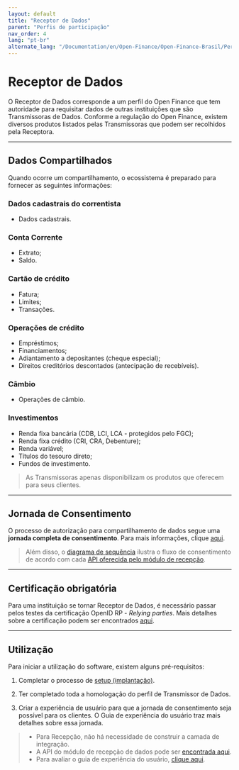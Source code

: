 ```yaml
---
layout: default
title: "Receptor de Dados"
parent: "Perfis de participação"
nav_order: 4
lang: "pt-br"
alternate_lang: "/Documentation/en/Open-Finance/Open-Finance-Brasil/PerfisOFB/OFB-Receptor/"
---
```


# Receptor de Dados

O Receptor de Dados corresponde a um perfil do Open Finance que tem autoridade para requisitar dados de outras instituições que são Transmissoras de Dados. Conforme a regulação do Open Finance, existem diversos produtos listados pelas Transmissoras que podem ser recolhidos pela Receptora.

---

## Dados Compartilhados

Quando ocorre um compartilhamento, o ecossistema é preparado para fornecer as seguintes informações:

### **Dados cadastrais do correntista**

- Dados cadastrais.

### **Conta Corrente**

- Extrato;
- Saldo.

### **Cartão de crédito**

- Fatura;
- Limites;
- Transações.

### **Operações de crédito**

- Empréstimos;
- Financiamentos;
- Adiantamento a depositantes (cheque especial);
- Direitos creditórios descontados (antecipação de recebíveis).

### **Câmbio**

- Operações de câmbio.

### **Investimentos**

- Renda fixa bancária (CDB, LCI, LCA - protegidos pelo FGC);
- Renda fixa crédito (CRI, CRA, Debenture);
- Renda variável;
- Títulos do tesouro direto;
- Fundos de investimento.

> As Transmissoras apenas disponibilizam os produtos que oferecem para seus clientes.

---

## Jornada de Consentimento

O processo de autorização para compartilhamento de dados segue uma **jornada completa de consentimento**. Para mais informações, clique [aqui](../JornadaConsentimento/OFB-JornadaConsentimento.html).

> Além disso, o [diagrama de sequência][DiagramaSequência] ilustra o fluxo de consentimento de acordo com cada [API oferecida pelo módulo de recepção][API-Recepção].

---

## Certificação obrigatória

Para uma instituição se tornar Receptor de Dados, é necessário passar pelos testes da certificação OpenID RP - *Relying parties*. Mais detalhes sobre a certificação podem ser encontrados [aqui](../OFB-Certificações.html).

---

## Utilização

Para iniciar a utilização do software, existem alguns pré-requisitos:

1. Completar o processo de [setup (implantação)](../../Plataforma-OpusOpenFinance/Implantação/OOF-Implantação.html).

2. Ter completado toda a homologação do perfil de Transmissor de Dados.

3. Criar a experiência de usuário para que a jornada de consentimento seja possível para os clientes. O Guia de experiência do usuário traz mais detalhes sobre essa jornada.  

> - Para Recepção, não há necessidade de construir a camada de integração.  
> - A API do módulo de recepção de dados pode ser [encontrada aqui][API-Recepção].
> - Para avaliar o guia de experiência do usuário, [clique aqui][GuiaUX].

[DiagramaSequência]: ../../Plataforma-OpusOpenFinance/Receptor_de_Dados/images/consent-sequence.png
[GuiaUX]: https://openfinancebrasil.atlassian.net/wiki/spaces/OF/pages/17378535/Guia+de+Experi+ncia+do+Usu+ri
[API-Recepção]: ../../../../swagger-ui/index.html?api=OAS-Receptor
